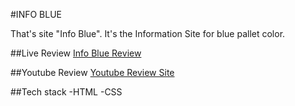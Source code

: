 #INFO BLUE 

That's site "Info Blue". It's the Information Site for blue pallet color.


##Live Review
[Info Blue Review](https://vinedevfrontend.github.io/Info-Blue/#main-article)

##Youtube Review
[Youtube Review Site]()

##Tech stack
-HTML
-CSS
